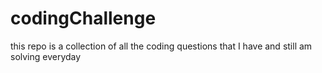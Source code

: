 # codingChallenge
this repo is a collection of all the coding questions that I have and still am solving everyday

